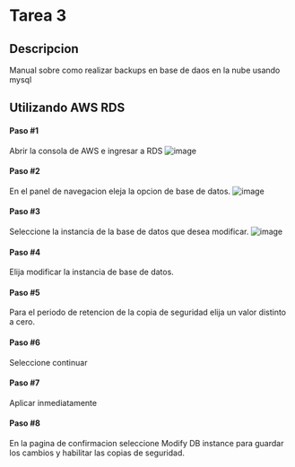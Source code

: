 # Tarea 3
## Descripcion
Manual sobre como realizar backups en base de daos en la nube usando mysql

## Utilizando AWS RDS

#### Paso #1 
Abrir la consola de AWS e ingresar a RDS
![image](https://github.com/CarlosV951/tarea3_201403654/assets/57165427/e22e5ec8-0337-4111-99bd-245bba6bf8cc)


#### Paso #2
En el panel de navegacion eleja la opcion de base de datos.
![image](https://github.com/CarlosV951/tarea3_201403654/assets/57165427/57d87639-c344-4dba-8021-e5429a2a9285)

#### Paso #3
Seleccione la instancia de la base de datos que desea modificar.
![image](https://github.com/CarlosV951/tarea3_201403654/assets/57165427/145e21ee-fc36-4b7a-9891-ad4f5bfe79ed)

#### Paso #4
Elija modificar la instancia de base de datos.

#### Paso #5
Para el periodo de retencion de la copia de seguridad elija un valor distinto a cero.

#### Paso #6
Seleccione continuar

#### Paso #7
Aplicar inmediatamente

#### Paso #8
En la pagina de confirmacion seleccione Modify DB instance para guardar los cambios y habilitar las copias de seguridad.

